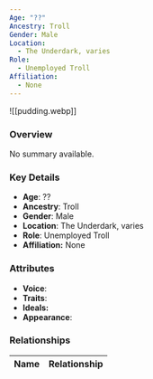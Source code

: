 ```yaml
---
Age: "??"
Ancestry: Troll
Gender: Male
Location:
  - The Underdark, varies
Role:
  - Unemployed Troll
Affiliation:
  - None
---
```


![[pudding.webp]]

### Overview
No summary available.

### Key Details
- **Age**: ??
- **Ancestry**: Troll
- **Gender**: Male
- **Location**: The Underdark, varies
- **Role**: Unemployed Troll
- **Affiliation:** None

### Attributes
- **Voice**: 
- **Traits**: 
- **Ideals:** 
- **Appearance**:

### Relationships

| Name  | Relationship |
| ----- | ------------ |
